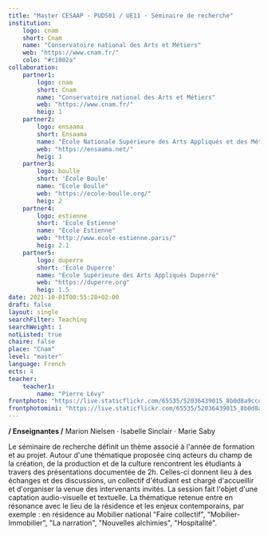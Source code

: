 ```yaml
---
title: "Master CESAAP - PUDS01 / UE11 · Séminaire de recherche"
institution:
    logo: cnam
    short: Cnam
    name: "Conservatoire national des Arts et Métiers"
    web: "https://www.cnam.fr/"
    colo: "#c1002a"
collaboration:
    partner1:
        logo: cnam
        short: Cnam
        name: "Conservatoire national des Arts et Métiers"
        web: "https://www.cnam.fr/"
        heig: 1
    partner2:
        logo: ensaama
        short: Ensaama
        name: "École Nationale Supérieure des Arts Appliqués et des Métiers d’Art"
        web: "https://ensaama.net/"
        heig: 1
    partner3:
        logo: boulle
        short: 'École Boule'
        name: "École Boulle"
        web: "https://ecole-boulle.org/"
        heig: 2
    partner4:
        logo: estienne
        short: 'École Estienne'
        name: "École Estienne"
        web: "http://www.ecole-estienne.paris/"
        heig: 2.1
    partner5:
        logo: duperre
        short: 'École Duperre'
        name: "École Supérieure des Arts Appliqués Duperré"
        web: "https://duperre.org"
        heig: 1.5
date: 2021-10-01T00:55:28+02:00
draft: false
layout: single
searchFilter: Teaching
searchWeight: 1
notListed: true
chaire: false
place: "Cnam"
level: "master"
language: French
ects: 4
teacher:
    teacher1:
        name: "Pierre Lévy"
frontphoto: "https://live.staticflickr.com/65535/52036439015_8b0d8a9ccd.jpg"
frontphotomini: "https://live.staticflickr.com/65535/52036439015_8b0d8a9ccd_m.jpg"
---
```


**/ Enseignantes /** Marion Nielsen · Isabelle Sinclair · Marie Saby

Le séminaire de recherche définit un thème associé à l'année de formation et au projet. Autour d'une thématique proposée cinq acteurs du champ de la création, de la production et de la culture rencontrent les étudiants à travers des présentations documentée de 2h. Celles-ci donnent lieu à des échanges et des discussions, un collectif d'étudiant est chargé d'accueillir et d'organiser la venue des intervenants invités. La session fait l'objet d'une captation audio-visuelle et textuelle. La thématique retenue entre en résonance avec le lieu de la résidence et les enjeux contemporains, par exemple : en résidence au Mobilier national "Faire collectif", "Mobilier-Immobilier", "La narration", "Nouvelles alchimies", "Hospitalité".